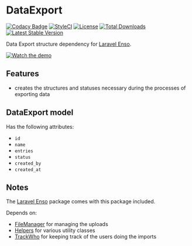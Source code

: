 # DataExport

[![Codacy Badge](https://api.codacy.com/project/badge/Grade/7ea7f7704b2044f9950074cf8afb6e3f)](https://www.codacy.com/app/laravel-enso/DataExport?utm_source=github.com&amp;utm_medium=referral&amp;utm_content=laravel-enso/DataExport&amp;utm_campaign=Badge_Grade)
[![StyleCI](https://github.styleci.io/repos/148101651/shield?branch=master)](https://github.styleci.io/repos/148101651)
[![License](https://poser.pugx.org/laravel-enso/dataexport/license)](https://packagist.org/packages/laravel-enso/dataexport)
[![Total Downloads](https://poser.pugx.org/laravel-enso/dataexport/downloads)](https://packagist.org/packages/laravel-enso/dataexport)
[![Latest Stable Version](https://poser.pugx.org/laravel-enso/dataexport/version)](https://packagist.org/packages/laravel-enso/dataexport)

Data Export structure dependency for [Laravel Enso](https://github.com/laravel-enso/Enso).

[![Watch the demo](https://laravel-enso.github.io/dataexport/screenshots/bulma_001_thumb.png)](https://laravel-enso.github.io/dataexport/screenshots/bulma_001.png)

## Features
- creates the structures and statuses necessary during the processes of exporting data

## DataExport model
Has the following attributes:
- `id`
- `name`
- `entries`
- `status` 
- `created_by`
- `created_at`

## Notes

The [Laravel Enso](https://github.com/laravel-enso/Enso) package comes with this package included.

Depends on:
 - [FileManager](https://github.com/laravel-enso/FileManager) for managing the uploads 
 - [Helpers](https://github.com/laravel-enso/Helpers) for various utility classes
 - [TrackWho](https://github.com/laravel-enso/TrackWho) for keeping track of the users doing the imports
